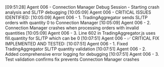 [09:51:28] Agent 006 - Connection Manager Debug Session - Starting crash analysis and SL/TP debugging
[10:05:09] Agent 006 - CRITICAL ISSUES IDENTIFIED:
[10:05:09] Agent 006 - 1. TradingAggregator sends SL/TP orders with quantity 0 to Connection Manager
[10:05:09] Agent 006 - 2. Connection Manager crashes when processing orders with invalid quantities
[10:05:09] Agent 006 - 3. Line 602 in TradingAggregator.js uses fill.quantity for SL/TP which can be 0
[10:07:51] Agent 006 - ✅ CRITICAL FIX IMPLEMENTED AND TESTED:
[10:07:51] Agent 006 - 1. Fixed TradingAggregator SL/TP quantity validation
[10:07:51] Agent 006 - 2. Added comprehensive error logging for debugging
[10:07:51] Agent 006 - 3. Test validation confirms fix prevents Connection Manager crashes
